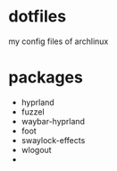 # dotfiles
my config files of archlinux

# packages
 - hyprland
 - fuzzel
 - waybar-hyprland 
 - foot
 - swaylock-effects 
 - wlogout
 - 
